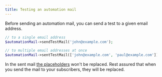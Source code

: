 ```yaml
---
title: Testing an automation mail
---
```


Before sending an automation mail, you can send a test to a given email address.

```php
// to a single email address
$automationMail->sendTestMail('john@example.com');

// to multiple email addresses at once
$automationMail->sentTestMail(['john@example.com', 'paul@example.com'])
```

In the sent mail [the placeholders](/docs/self-hosted/v7/automations/creating-an-automation-mail#content-setting-the-content-and-using-placeholders) won't be replaced. Rest assured that when you send the mail to your subscribers, they will be replaced.
